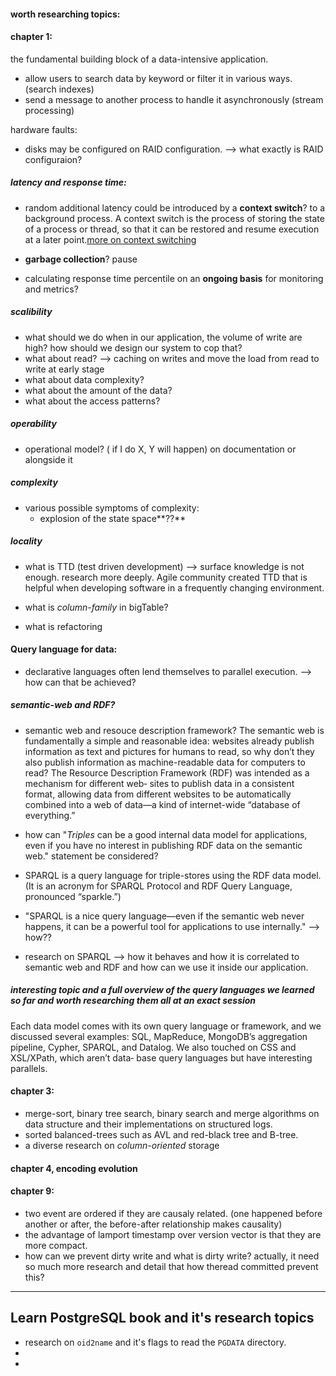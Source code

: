 #### worth researching topics:

#### chapter 1:

the fundamental building block of a data-intensive application.

- allow users to search data by keyword or filter it in various ways. (search indexes)
- send a message to another process to handle it asynchronously (stream processing)

hardware faults:

- disks may be configured on RAID configuration. --> what exactly is RAID configuraion?

##### latency and response time:

- random additional latency could be introduced by a **context switch**? to a background process.
  A context switch is the process of storing the state of a process or thread, so that it can be restored and resume execution at a later point.[more on context switching](https://www.techtarget.com/whatis/definition/context-switch)

- **garbage collection**? pause

- calculating response time percentile on an **ongoing basis** for monitoring and metrics?

##### scalibility

- what should we do when in our application, the volume of write are high? how should we design our system to cop that?
- what about read? --> caching on writes and move the load from read to write at early stage
- what about data complexity?
- what about the amount of the data?
- what about the access patterns?

##### operability

- operational model? ( if I do X, Y will happen) on documentation or alongside it

##### complexity

- various possible symptoms of complexity:
  - explosion of the state space**??**

##### locality

- what is TTD (test driven development) --> surface knowledge is not enough. research more deeply.
  Agile community created TTD that is helpful when developing software in a frequently changing environment.
- what is _column-family_ in bigTable?

- what is refactoring

#### Query language for data:

- declarative languages often lend themselves to parallel execution. --> how can that be achieved?

##### semantic-web and RDF?

- semantic web and resouce description framework?
  The semantic web is fundamentally a simple and reasonable idea: websites already publish information as text and pictures for humans to read, so why don’t they also publish information as machine-readable data for computers to read? The Resource Description Framework (RDF) was intended as a mechanism for different web‐ sites to publish data in a consistent format, allowing data from different websites to be automatically combined into a web of data—a kind of internet-wide “database of everything.”

- how can "_Triples_ can be a good internal data model for applications, even if you have no interest in publishing RDF data on the semantic web." statement be considered?
- SPARQL is a query language for triple-stores using the RDF data model. (It is an acronym for SPARQL Protocol and RDF Query Language, pronounced “sparkle.”)

- "SPARQL is a nice query language—even if the semantic web never happens, it can be a powerful tool for applications to use internally." --> how??
- research on SPARQL --> how it behaves and how it is correlated to semantic web and RDF and how can we use it inside our application.

##### interesting topic and a full overview of the query languages we learned so far and worth researching them all at an exact session

Each data model comes with its own query language or framework, and we discussed several examples:
SQL, MapReduce, MongoDB’s aggregation pipeline, Cypher, SPARQL, and Datalog. We also touched on CSS and XSL/XPath,
which aren’t data‐ base query languages but have interesting parallels.

#### chapter 3:

- merge-sort, binary tree search, binary search and merge algorithms on data structure and their implementations on structured
  logs.
- sorted balanced-trees such as AVL and red-black tree and B-tree.
- a diverse research on _column-oriented_ storage

#### chapter 4, encoding evolution



#### chapter 9:
- two event are ordered if they are causaly related. (one happened before another or after, the before-after relationship makes causality)
- the advantage of lamport timestamp over version vector is that they are more compact.
- how can we prevent dirty write and what is dirty write? actually, it need so much more research and detail that how theread committed prevent this?





----------------------------------------------
## Learn PostgreSQL book and it's research topics

- research on ```oid2name``` and it's flags to read the ```PGDATA``` directory.
- 
- 